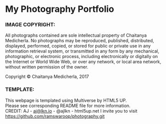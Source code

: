 # My Photography Portfolio

### IMAGE COPYRIGHT:
All photographs contained are sole intellectual property of Chaitanya Medicherla.
No photographs may be reproduced, published, distributed, displayed, performed, copied, or stored for public or private use in any information retrieval system, or transmitted in any form by any mechanical, photographic, or electronic process, including electronically or digitally on the Internet or World Wide Web, or over any network, or local area network, without written permission of the owner.

Copyright © Chaitanya Medicherla, 2017


### TEMPLATE:
This webpage is templated using Multiverse by HTML5 UP. <br>
Please see corresponding README file for more information. <br>
CREDIT: AJ - aj@lkn.io - @ajlkn - html5up.net
I invite you to visit https://github.com/ramswaroop/photography.git
